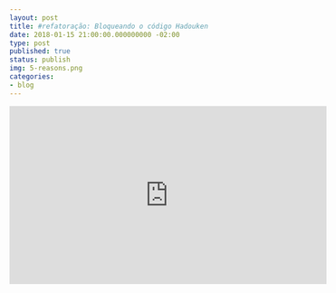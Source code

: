 ```yaml
---
layout: post
title: #refatoração: Bloqueando o código Hadouken
date: 2018-01-15 21:00:00.000000000 -02:00
type: post
published: true
status: publish
img: 5-reasons.png
categories:
- blog
---
```


<iframe width="560" height="315" src="https://www.youtube.com/embed/MfRUNklYLTQ" frameborder="0" gesture="media" allow="encrypted-media" allowfullscreen></iframe>
